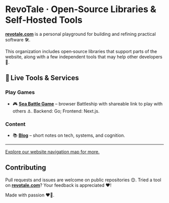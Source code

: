 # RevoTale · Open‑Source Libraries & Self‑Hosted Tools

[**revotale.com**](https://revotale.com) is a personal playground for building and refining practical software 🛠️.

This organization includes open‑source libraries that support parts of the website, along with a few independent tools that may help other developers 🤝.

## 🔗 Live Tools & Services

### Play Games  
- 🎮 [**Sea Battle Game**](https://revotale.com/sea-battle-game) – browser Battleship with shareable link to play with others ⚓.  Backend: Go; Frontend: Next.js.

### Content  
- 📚 [**Blog**](https://revotale.com/blog) – short notes on tech, systems, and cognition.
---
[Explore our website navigation map for more.](https://revotale.com/navigation-map)

## Contributing

Pull requests and issues are welcome on public repositories 😊.
Tried a tool on [**revotale.com**](https://revotale.com)? Your feedback is appreciated ❤️!

Made with passion ❤️‍🔥. 
